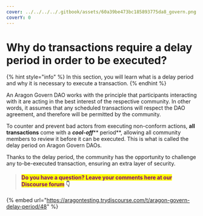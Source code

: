 ```yaml
---
cover: ../../../../.gitbook/assets/60a39be473bc185893775da8_govern.png
coverY: 0
---
```


# Why do transactions require a delay period in order to be executed?

{% hint style="info" %}
In this section, you will learn what is a delay period and why it is necessary to execute a transaction.
{% endhint %}

An Aragon Govern DAO works with the principle that participants interacting with it are acting in the best interest of the respective community. In other words, it assumes that any scheduled transactions will respect the DAO agreement, and therefore will be permitted by the community.

To counter and prevent bad actors from executing non-conform actions, **all transactions** come with a _**cool-off**_** period**, allowing all community members to review it before it can be executed. This is what is called the delay period on Aragon Govern DAOs.

Thanks to the delay period, the community has the opportunity to challenge any to-be-executed transaction, ensuring an extra layer of security.&#x20;



> #### <mark style="color:purple;">Do you have a question? Leave your comments here at our Discourse forum</mark> 👇

{% embed url="https://aragontesting.trydiscourse.com/t/aragon-govern-delay-period/48" %}

